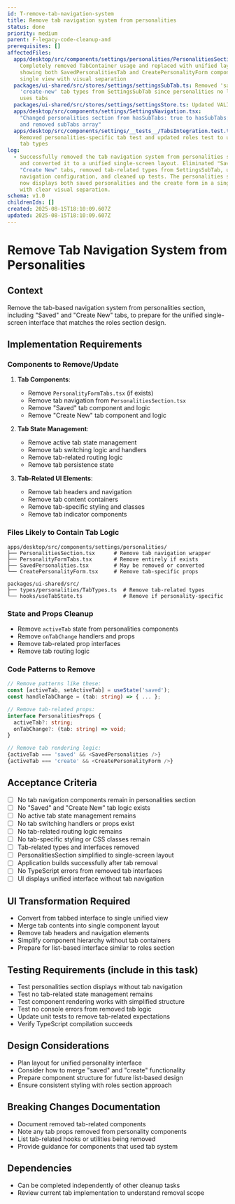 ```yaml
---
id: T-remove-tab-navigation-system
title: Remove tab navigation system from personalities
status: done
priority: medium
parent: F-legacy-code-cleanup-and
prerequisites: []
affectedFiles:
  apps/desktop/src/components/settings/personalities/PersonalitiesSection.tsx:
    Completely removed TabContainer usage and replaced with unified layout
    showing both SavedPersonalitiesTab and CreatePersonalityForm components in a
    single view with visual separation
  packages/ui-shared/src/stores/settings/settingsSubTab.ts: Removed 'saved' and
    'create-new' tab types from SettingsSubTab since personalities no longer
    uses tabs
  packages/ui-shared/src/stores/settings/settingsStore.ts: Updated VALID_SUB_TABS array to remove the removed tab types
  apps/desktop/src/components/settings/SettingsNavigation.tsx:
    "Changed personalities section from hasSubTabs: true to hasSubTabs: false
    and removed subTabs array"
  apps/desktop/src/components/settings/__tests__/TabsIntegration.test.tsx:
    Removed personalities-specific tab test and updated roles test to use valid
    tab types
log:
  - Successfully removed the tab navigation system from personalities section
    and converted it to a unified single-screen layout. Eliminated "Saved" and
    "Create New" tabs, removed tab-related types from SettingsSubTab, updated
    navigation configuration, and cleaned up tests. The personalities section
    now displays both saved personalities and the create form in a single view
    with clear visual separation.
schema: v1.0
childrenIds: []
created: 2025-08-15T18:10:09.607Z
updated: 2025-08-15T18:10:09.607Z
---
```


# Remove Tab Navigation System from Personalities

## Context

Remove the tab-based navigation system from personalities section, including "Saved" and "Create New" tabs, to prepare for the unified single-screen interface that matches the roles section design.

## Implementation Requirements

### Components to Remove/Update

1. **Tab Components**:
   - Remove `PersonalityFormTabs.tsx` (if exists)
   - Remove tab navigation from `PersonalitiesSection.tsx`
   - Remove "Saved" tab component and logic
   - Remove "Create New" tab component and logic

2. **Tab State Management**:
   - Remove active tab state management
   - Remove tab switching logic and handlers
   - Remove tab-related routing logic
   - Remove tab persistence state

3. **Tab-Related UI Elements**:
   - Remove tab headers and navigation
   - Remove tab content containers
   - Remove tab-specific styling and classes
   - Remove tab indicator components

### Files Likely to Contain Tab Logic

```
apps/desktop/src/components/settings/personalities/
├── PersonalitiesSection.tsx      # Remove tab navigation wrapper
├── PersonalityFormTabs.tsx       # Remove entirely if exists
├── SavedPersonalities.tsx        # May be removed or converted
└── CreatePersonalityForm.tsx     # Remove tab-specific props

packages/ui-shared/src/
├── types/personalities/TabTypes.ts  # Remove tab-related types
└── hooks/useTabState.ts             # Remove if personality-specific
```

### State and Props Cleanup

- Remove `activeTab` state from personalities components
- Remove `onTabChange` handlers and props
- Remove tab-related prop interfaces
- Remove tab routing logic

### Code Patterns to Remove

```typescript
// Remove patterns like these:
const [activeTab, setActiveTab] = useState('saved');
const handleTabChange = (tab: string) => { ... };

// Remove tab-related props:
interface PersonalitiesProps {
  activeTab?: string;
  onTabChange?: (tab: string) => void;
}

// Remove tab rendering logic:
{activeTab === 'saved' && <SavedPersonalities />}
{activeTab === 'create' && <CreatePersonalityForm />}
```

## Acceptance Criteria

- [ ] No tab navigation components remain in personalities section
- [ ] No "Saved" and "Create New" tab logic exists
- [ ] No active tab state management remains
- [ ] No tab switching handlers or props exist
- [ ] No tab-related routing logic remains
- [ ] No tab-specific styling or CSS classes remain
- [ ] Tab-related types and interfaces removed
- [ ] PersonalitiesSection simplified to single-screen layout
- [ ] Application builds successfully after tab removal
- [ ] No TypeScript errors from removed tab interfaces
- [ ] UI displays unified interface without tab navigation

## UI Transformation Required

- Convert from tabbed interface to single unified view
- Merge tab contents into single component layout
- Remove tab headers and navigation elements
- Simplify component hierarchy without tab containers
- Prepare for list-based interface similar to roles section

## Testing Requirements (include in this task)

- Test personalities section displays without tab navigation
- Test no tab-related state management remains
- Test component rendering works with simplified structure
- Test no console errors from removed tab logic
- Update unit tests to remove tab-related expectations
- Verify TypeScript compilation succeeds

## Design Considerations

- Plan layout for unified personality interface
- Consider how to merge "saved" and "create" functionality
- Prepare component structure for future list-based design
- Ensure consistent styling with roles section approach

## Breaking Changes Documentation

- Document removed tab-related components
- Note any tab props removed from personality components
- List tab-related hooks or utilities being removed
- Provide guidance for components that used tab system

## Dependencies

- Can be completed independently of other cleanup tasks
- Review current tab implementation to understand removal scope
